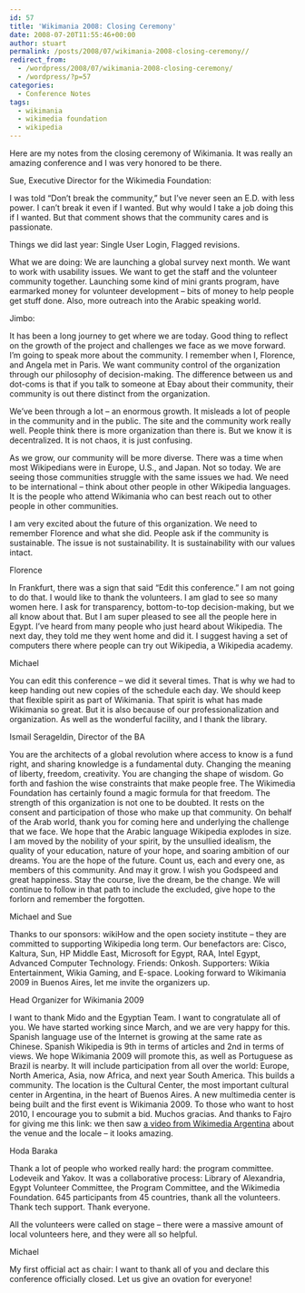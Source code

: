 ```yaml
---
id: 57
title: 'Wikimania 2008: Closing Ceremony'
date: 2008-07-20T11:55:46+00:00
author: stuart
permalink: /posts/2008/07/wikimania-2008-closing-ceremony// 
redirect_from:
  - /wordpress/2008/07/wikimania-2008-closing-ceremony/
  - /wordpress/?p=57
categories:
  - Conference Notes
tags:
  - wikimania
  - wikimedia foundation
  - wikipedia
---
```

Here are my notes from the closing ceremony of Wikimania. It was really an amazing conference and I was very honored to be there.
  
<!--more-->


  
Sue, Executive Director for the Wikimedia Foundation:

I was told “Don’t break the community,” but I’ve never seen an E.D. with less power. I can’t break it even if I wanted. But why would I take a job doing this if I wanted. But that comment shows that the community cares and is passionate.
  
Things we did last year: Single User Login, Flagged revisions.
  
What we are doing: We are launching a global survey next month. We want to work with usability issues. We want to get the staff and the volunteer community together. Launching some kind of mini grants program, have earmarked money for volunteer development &#8211; bits of money to help people get stuff done. Also, more outreach into the Arabic speaking world.

Jimbo:
  
It has been a long journey to get where we are today. Good thing to reflect on the growth of the project and challenges we face as we move forward. I’m going to speak more about the community. I remember when I, Florence, and Angela met in Paris. We want community control of the organization through our philosophy of decision-making. The difference between us and dot-coms is that if you talk to someone at Ebay about their community, their community is out there distinct from the organization.
  
We’ve been through a lot – an enormous growth. It misleads a lot of people in the community and in the public. The site and the community work really well. People think there is more organization than there is. But we know it is decentralized. It is not chaos, it is just confusing.
  
As we grow, our community will be more diverse. There was a time when most Wikipedians were in Europe, U.S., and Japan. Not so today. We are seeing those communities struggle with the same issues we had. We need to be international – think about other people in other Wikipedia languages. It is the people who attend Wikimania who can best reach out to other people in other communities.
  
I am very excited about the future of this organization. We need to remember Florence and what she did. People ask if the community is sustainable. The issue is not sustainability. It is sustainability with our values intact.

Florence
  
In Frankfurt, there was a sign that said “Edit this conference.” I am not going to do that. I would like to thank the volunteers. I am glad to see so many women here. I ask for transparency, bottom-to-top decision-making, but we all know about that. But I am super pleased to see all the people here in Egypt. I’ve heard from many people who just heard about Wikipedia. The next day, they told me they went home and did it. I suggest having a set of computers there where people can try out Wikipedia, a Wikipedia academy.

Michael
  
You can edit this conference – we did it several times. That is why we had to keep handing out new copies of the schedule each day. We should keep that flexible spirit as part of Wikimania. That spirit is what has made Wikimania so great. But it is also because of our professionalization and organization. As well as the wonderful facility, and I thank the library.

Ismail Serageldin, Director of the BA
  
You are the architects of a global revolution where access to know is a fund right, and sharing knowledge is a fundamental duty. Changing the meaning of liberty, freedom, creativity. You are changing the shape of wisdom. Go forth and fashion the wise constraints that make people free. The Wikimedia Foundation has certainly found a magic formula for that freedom. The strength of this organization is not one to be doubted. It rests on the consent and participation of those who make up that community. On behalf of the Arab world, thank you for coming here and underlying the challenge that we face. We hope that the Arabic language Wikipedia explodes in size. I am moved by the nobility of your spirit, by the unsullied idealism, the quality of your education, nature of your hope, and soaring ambition of our dreams. You are the hope of the future. Count us, each and every one, as members of this community. And may it grow. I wish you Godspeed and great happiness. Stay the course, live the dream, be the change. We will continue to follow in that path to include the excluded, give hope to the forlorn and remember the forgotten.

Michael and Sue
  
Thanks to our sponsors: wikiHow and the open society institute – they are committed to supporting Wikipedia long term. Our benefactors are: Cisco, Kaltura, Sun, HP Middle East, Microsoft for Egypt, RAA, Intel Egypt, Advanced Computer Technology. Friends: Onkosh. Supporters: Wikia Entertainment, Wikia Gaming, and E-space. Looking forward to Wikimania 2009 in Buenos Aires, let me invite the organizers up.

Head Organizer for Wikimania 2009
  
I want to thank Mido and the Egyptian Team. I want to congratulate all of you. We have started working since March, and we are very happy for this. Spanish language use of the Internet is growing at the same rate as Chinese. Spanish Wikipedia is 9th in terms of articles and 2nd in terms of views. We hope Wikimania 2009 will promote this, as well as Portuguese as Brazil is nearby. It will include participation from all over the world: Europe, North America, Asia, now Africa, and next year South America. This builds a community. The location is the Cultural Center, the most important cultural center in Argentina, in the heart of Buenos Aires. A new multimedia center is being built and the first event is Wikimania 2009. To those who want to host 2010, I encourage you to submit a bid. Muchos gracias. And thanks to Fajro for giving me this link: we then saw [a video from Wikimedia Argentina](http://www.youtube.com/watch?v=RhUz16HXa_A) about the venue and the locale &#8211; it looks amazing.

Hoda Baraka
  
Thank a lot of people who worked really hard: the program committee. Lodeveik and Yakov. It was a collaborative process: Library of Alexandria, Egypt Volunteer Committee, the Program Committee, and the Wikimedia Foundation. 645 participants from 45 countries, thank all the volunteers. Thank tech support. Thank everyone.

All the volunteers were called on stage – there were a massive amount of local volunteers here, and they were all so helpful.

Michael
  
My first official act as chair: I want to thank all of you and declare this conference officially closed. Let us give an ovation for everyone!